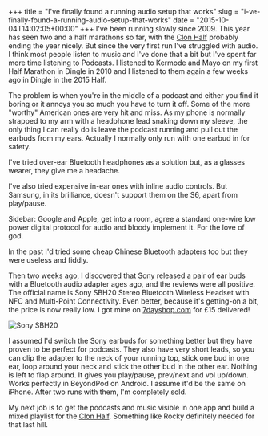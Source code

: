 +++
title = "I've finally found a running audio setup that works"
slug = "i-ve-finally-found-a-running-audio-setup-that-works"
date = "2015-10-04T14:02:05+00:00"
+++
I've been running slowly since 2009. This year has seen two and a half marathons so far, with the [Clon Half](http://runclon.ie/) probably ending the year nicely. But since the very first run I've struggled with audio. I think most people listen to music and I've done that a bit but I've spent far more time listening to Podcasts. I listened to Kermode and Mayo on my first Half Marathon in Dingle in 2010 and I listened to them again a few weeks ago in Dingle in the 2015 Half.

The problem is when you're in the middle of a podcast and either you find it boring or it annoys you so much you have to turn it off. Some of the more "worthy" American ones are very hit and miss. As my phone is normally strapped to my arm with a headphone lead snaking down my sleeve, the only thing I can really do is leave the podcast running and pull out the earbuds from my ears. Actually I normally only run with one earbud in for safety.

I've tried over-ear Bluetooth headphones as a solution but, as a glasses wearer, they give me a headache.

I've also tried expensive in-ear ones with inline audio controls. But Samsung, in its brilliance, doesn't support them on the S6, apart from play/pause.

Sidebar: Google and Apple, get into a room, agree a standard one-wire low power digital protocol for audio and bloody implement it. For the love of god.

In the past I'd tried some cheap Chinese Bluetooth adapters too but they were useless and fiddly.

Then two weeks ago, I discovered that Sony released a pair of ear buds with a Bluetooth audio adapter ages ago, and the reviews were all positive. The official name is Sony SBH20 Stereo Bluetooth Wireless Headset with NFC and Multi-Point Connectivity. Even better, because it's getting-on a bit, the price is now really low. I got mine on [7dayshop.com](https://www.7dayshop.com/products/sony-sbh20-stereo-bluetooth-wireless-headset-with-nfc-and-multi-point-connectivity-black-WH2-SBH20BK) for £15 delivered!

![Sony SBH20](https://d1tidq54inel9p.cloudfront.net/wp-content/uploads/2015/10/sbh20bk-01_1_small.png)

I assumed I'd switch the Sony earbuds for something better but they have proven to be perfect for podcasts. They also have very short leads, so you can clip the adapter to the neck of your running top, stick one bud in one ear, loop around your neck and stick the other bud in the other ear. Nothing is left to flap around. It gives you play/pause, prev/next and vol up/down. Works perfectly in BeyondPod on Android. I assume it'd be the same on iPhone. After two runs with them, I'm completely sold.

My next job is to get the podcasts and music visible in one app and build a mixed playlist for the [Clon Half](http://runclon.ie/half-marathon/). Something like Rocky definitely needed for that last hill.
